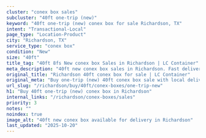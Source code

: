 ```yaml
---
cluster: "conex box sales"
subcluster: "40ft one-trip (new)"
keyword: "40ft one-trip (new) conex box for sale Richardson, TX"
intent: "Transactional-Local"
page_type: "Location-Product"
city: "Richardson, TX"
service_type: "conex box"
condition: "New"
size: "40ft"
title_tag: "40ft 8fs New conex box Sales in Richardson | LC Container"
meta_description: "40ft new conex box sales in Richardson. Fast delivery, competitive pricing. Serving conex boxes area. Quote ID: B9H. Call (214) 524-4168 for your free quote today."
original_title: "Richardson 40ft conex box for sale | LC Container"
original_meta: "Buy one-trip (new) 40ft conex box sale with local delivery in Richardson, TX. LC Container — local Since 2003. Request a fast quote today."
url_slug: "/richardson/buy/40ft/conex-boxes/one-trip-new"
h1: "Buy 40ft one-trip (new) conex box in Richardson"
internal_links: "/richardson/conex-boxes/sales"
priority: 3
notes: ""
noindex: true
image_alt: "40ft new conex box available for delivery in Richardson"
last_updated: "2025-10-20"
---
```


<!-- TODO: Add unique city/inventory copy, images, and internal links here. -->

